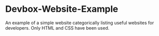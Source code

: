 # Devbox-Website-Example
An example of a simple website categorically listing useful websites for developers. Only HTML and CSS have been used.
